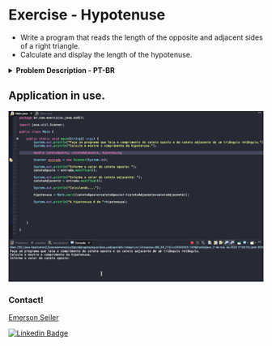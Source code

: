 # Exercise - Hypotenuse
- Write a program that reads the length of the opposite and adjacent sides of a right triangle.
- Calculate and display the length of the hypotenuse.

<details >
  <summary><b>Problem Description - PT-BR</b></summary>

- Faça um programa que leia o comprimento do cateto oposto e do cateto adjacente de um triângulo retângulo.
- Calcule e mostre o comprimento da hipotenusa.

</details>

## Application in use.

![Gif Exercicio](./img/exercicio.gif)

### Contact!

[Emerson Seiler](https://www.linkedin.com/in/seileremerson/)

[![Linkedin Badge](https://img.shields.io/badge/-seileremerson-blue?style=flat-square&logo=Linkedin&logoColor=white&link=https://www.linkedin.com/in/diogoalvesti/)](https://www.linkedin.com/in/seileremerson/)